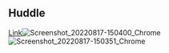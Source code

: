 ## Huddle


[Link](https://optimustprime.github.io/ResponsivenessTwo/)![Screenshot_20220817-150400_Chrome](https://user-images.githubusercontent.com/73552453/185154652-28520494-939f-47cb-a762-ccf4421dce0c.jpg)
![Screenshot_20220817-150351_Chrome](https://user-images.githubusercontent.com/73552453/185154661-09e8bcf0-6d1a-4553-8b66-4003d0d0ccc5.jpg)
